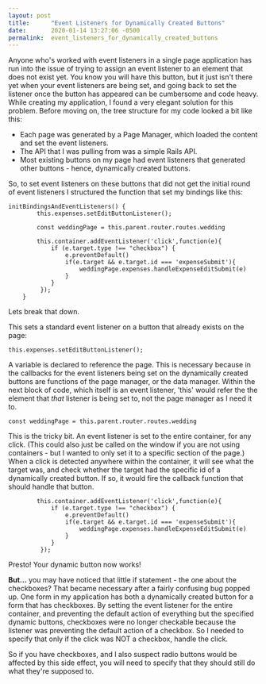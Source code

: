 ```yaml
---
layout: post
title:      "Event Listeners for Dynamically Created Buttons"
date:       2020-01-14 13:27:06 -0500
permalink:  event_listeners_for_dynamically_created_buttons
---
```



Anyone who's worked with event listeners in a single page application has run into the issue of trying to assign an event listener to an element that does not exist yet. You know you will have this button, but it just isn't there yet when your event listeners are being set, and going back to set the listener once the button has appeared can be cumbersome and code heavy. While creating my application, I found a very elegant solution for this problem. Before moving on, the tree structure for my code looked a bit like this:

* Each page was generated by a Page Manager, which loaded the content and set the event listeners.
* The API that I was pulling from was a simple Rails API.
* Most existing buttons on my page had event listeners that generated other buttons - hence, dynamically created buttons.

So, to set event listeners on these buttons that did not get the initial round of event listeners I structured the function that set my bindings like this:

```
initBindingsAndEventListeners() {
        this.expenses.setEditButtonListener();

        const weddingPage = this.parent.router.routes.wedding
				
        this.container.addEventListener('click',function(e){
            if (e.target.type !== "checkbox") {
                e.preventDefault()
                if(e.target && e.target.id === 'expenseSubmit'){
                    weddingPage.expenses.handleExpenseEditSubmit(e)
                }
            }
         });
    }
```

Lets break that down.

This sets a standard event listener on a button that already exists on the page:
```
this.expenses.setEditButtonListener();
```

A variable is declared to reference the page. This is necessary because in the callbacks for the event listeners being set on the dynamically created buttons are functions of the page manager, or the data manager. Within the next block of code, which itself is an event listener, 'this' would refer the the element that *that* listener is being set to, not the page manager as I need it to.
```
const weddingPage = this.parent.router.routes.wedding
```

This is the tricky bit. An event listener is set to the entire container, for any click. (This could also just be called on the window if you are not using containers - but I wanted to only set it to a specific section of the page.) When a click is detected anywhere within the container, it will see what the target was, and check whether the target had the specific id of a dynamically created button. If so, it would fire the callback function that should handle that button.
```
        this.container.addEventListener('click',function(e){
            if (e.target.type !== "checkbox") {
                e.preventDefault()
                if(e.target && e.target.id === 'expenseSubmit'){
                    weddingPage.expenses.handleExpenseEditSubmit(e)
                }
            }
         });
```

Presto! Your dynamic button now works!

**But...** you may have noticed that little if statement - the one about the checkboxes? That became necessary after a fairly confusing bug popped up. One form in my application has both a dynamically created button for a form that has checkboxes. By setting the event listener for the entire container, and preventing the default action of everything but the specified dynamic buttons, checkboxes were no longer checkable because the listener was preventing the default action of a checkbox. So I needed to specify that only if the click was NOT a checkbox, handle the click.

So if you have checkboxes, and I also suspect radio buttons would be affected by this side effect,  you will need to specify that they should still do what they're supposed to.

